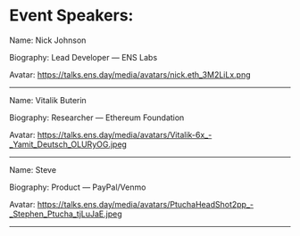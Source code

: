 # Event Speakers:

Name: Nick Johnson

Biography: Lead Developer — ENS Labs

Avatar: https://talks.ens.day/media/avatars/nick.eth_3M2LiLx.png

---

Name: Vitalik Buterin

Biography: Researcher — Ethereum Foundation

Avatar: https://talks.ens.day/media/avatars/Vitalik-6x_-_Yamit_Deutsch_OLURyOG.jpeg

---

Name: Steve

Biography: Product — PayPal/Venmo

Avatar: https://talks.ens.day/media/avatars/PtuchaHeadShot2pp_-_Stephen_Ptucha_tjLuJaE.jpeg

---

